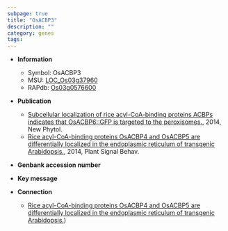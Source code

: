 ```yaml
---
subpage: true
title: "OsACBP3"
description: ""
category: genes
tags: 
---
```


* **Information**  
    + Symbol: OsACBP3  
    + MSU: [LOC_Os03g37960](http://rice.plantbiology.msu.edu/cgi-bin/ORF_infopage.cgi?orf=LOC_Os03g37960)  
    + RAPdb: [Os03g0576600](http://rapdb.dna.affrc.go.jp/viewer/gbrowse_details/irgsp1?name=Os03g0576600)  

* **Publication**  
    + [Subcellular localization of rice acyl-CoA-binding proteins ACBPs indicates that OsACBP6::GFP is targeted to the peroxisomes.](http://www.ncbi.nlm.nih.gov/pubmed?term=Subcellular+localization+of+rice+acyl-CoA-binding+proteins+ACBPs+indicates+that+OsACBP6::GFP+is+targeted+to+the+peroxisomes.%5BTitle%5D), 2014, New Phytol.
    + [Rice acyl-CoA-binding proteins OsACBP4 and OsACBP5 are differentially localized in the endoplasmic reticulum of transgenic Arabidopsis.](http://www.ncbi.nlm.nih.gov/pubmed?term=Rice+acyl-CoA-binding+proteins+OsACBP4+and+OsACBP5+are+differentially+localized+in+the+endoplasmic+reticulum+of+transgenic+Arabidopsis.%5BTitle%5D), 2014, Plant Signal Behav.

* **Genbank accession number**  

* **Key message**  

* **Connection**  
    + [Rice acyl-CoA-binding proteins OsACBP4 and OsACBP5 are differentially localized in the endoplasmic reticulum of transgenic Arabidopsis.](OsACBP6))



